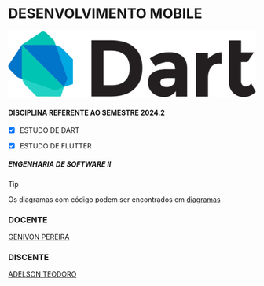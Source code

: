 # DESENVOLVIMENTO MOBILE

![](assets/dartlogo.png)

#### DISCIPLINA REFERENTE AO SEMESTRE 2024.2

- [x] ESTUDO DE DART
- [x] ESTUDO DE FLUTTER


##### ENGENHARIA DE SOFTWARE II

> [!TIP]
> Os diagramas com código podem ser encontrados em [diagramas](src/POO/engenharia_de_software/EngSoftware.md)



### DOCENTE

[GENIVON PEREIRA](https://github.com/genivonpereira)

### DISCENTE 
[ADELSON TEODORO](https://github.com/imrooteodoro)




